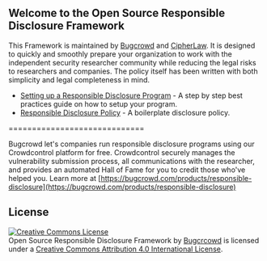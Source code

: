 ## Welcome to the Open Source Responsible Disclosure Framework

This Framework is maintained by [Bugcrowd](https://bugcrowd.com) and [CipherLaw](https://www.cipherlawgroup.com/). It is designed to quickly and smoothly prepare your organization to work with the independent security researcher community while reducing the legal risks to researchers and companies. The policy itself has been written with both simplicity and legal completeness in mind.

- [Setting up a Responsible Disclosure Program](https://github.com/bugcrowd/disclosure-policy/blob/master/setting_up_a_responsible_disclosure_program.md) - A step by step best practices guide on how to setup your program.
- [Responsible Disclosure Policy](https://github.com/bugcrowd/disclosure-policy/blob/master/responsible_disclosure_policy.md) - A boilerplate disclosure policy. 

=============================

Bugcrowd let's companies run responsible disclosure programs using our Crowdcontrol platform for free. Crowdcontrol securely manages the vulnerability submission process, all communications with the researcher, and provides an automated Hall of Fame for you to credit those who've helped you. Learn more at [https://bugcrowd.com/products/responsible-disclosure](https://bugcrowd.com/products/responsible-disclosure)

## License
<a rel="license" href="http://creativecommons.org/licenses/by/4.0/"><img alt="Creative Commons License" style="border-width:0" src="https://i.creativecommons.org/l/by/4.0/88x31.png" /></a><br /><span xmlns:dct="http://purl.org/dc/terms/" property="dct:title">Open Source Responsible Disclosure Framework</span> by <a xmlns:cc="http://creativecommons.org/ns#" href="https://bugcrowd.com" property="cc:attributionName" rel="cc:attributionURL">Bugcrcowd</a> is licensed under a <a rel="license" href="http://creativecommons.org/licenses/by/4.0/">Creative Commons Attribution 4.0 International License</a>.
